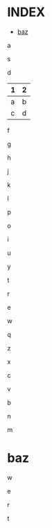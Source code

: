 # INDEX

- [baz](#baz)

a

s

d

| 1 | 2 |
| - | - |
| a | b |
| c | d |

f

g

h

j

k

l

p

o

i

u

y

t

r

e

w

q

z

x

c

v

b

n

m

# <a name="baz"></a>baz

w

e

r

t
